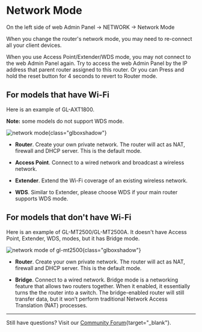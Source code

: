 # Network Mode

On the left side of web Admin Panel -> NETWORK -> Network Mode

When you change the router's network mode, you may need to re-connect all your client devices.

When you use Access Point/Extender/WDS mode, you may not connect to the web Admin Panel again. Try to access the web Admin Panel by the IP address that parent router assigned to this router. Or you can Press and hold the reset button for 4 seconds to revert to Router mode.

## For models that have Wi-Fi

Here is an example of GL-AXT1800.

**Note:** some models do not support WDS mode.

![network mode](https://static.gl-inet.com/docs/en/4/tutorials/network_mode/network_mode_page.png){class="glboxshadow"}

- **Router**. Create your own private network. The router will act as NAT, firewall and DHCP server. This is the default mode.

- **Access Point**. Connect to a wired network and broadcast a wireless network.

- **Extender**. Extend the Wi-Fi coverage of an existing wireless network.

- **WDS**. Similar to Extender, please choose WDS if your main router supports WDS mode.

## For models that don't have Wi-Fi

Here is an example of GL-MT2500/GL-MT2500A. It doesn't have Access Point, Extender, WDS, modes, but it has Bridge mode.

![network mode of gl-mt2500](https://static.gl-inet.com/docs/en/4/tutorials/network_mode/network_mode_page_mt2500.png){class="glboxshadow"}

- **Router**. Create your own private network. The router will act as NAT, firewall and DHCP server. This is the default mode.

- **Bridge**. Connect to a wired network. Bridge mode is a networking feature that allows two routers together. When it enabled, it essentially turns the the router into a switch. The bridge-enabled router will still transfer data, but it won’t perform traditional Network Access Translation (NAT) processes.

---

Still have questions? Visit our [Community Forum](https://forum.gl-inet.com){target="_blank"}.
